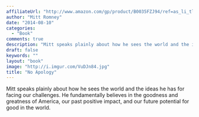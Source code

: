 ```yaml
---
affiliateUrl: "http://www.amazon.com/gp/product/B0035FZJ94/ref=as_li_tl?ie=UTF8&camp=1789&creative=390957&creativeASIN=B0035FZJ94&linkCode=as2&tag=jaktre-20&linkId=BBMRKOUTTTBBJOZS"
author: "Mitt Romney"
date: "2014-08-10"
categories:
  - "Book"
comments: true
description: "Mitt speaks plainly about how he sees the world and the ideas he has for facing our challenges.  He fundamentally believes in the goodness and greatne"
draft: false
keywords: ""
layout: "book"
image: "http://i.imgur.com/VuDJn84.jpg"
title: "No Apology"
---
```


Mitt speaks plainly about how he sees the world and the ideas he has for facing our challenges.  He fundamentally believes in the goodness and greatness of America, our past positive impact, and our future potential for good in the world.
